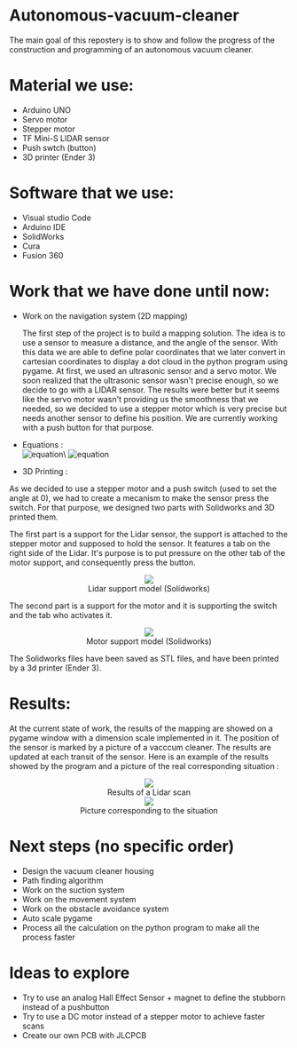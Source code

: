 # Autonomous-vacuum-cleaner
The main goal of this repostery is to show and follow the progress of the construction and programming of an autonomous vacuum cleaner. 

# Material we use: 
- Arduino UNO 
- Servo motor
- Stepper motor 
- TF Mini-S LIDAR sensor
- Push swtch (button)
- 3D printer (Ender 3)

# Software that we use:
- Visual studio Code 
- Arduino IDE 
- SolidWorks 
- Cura
- Fusion 360

# Work that we have done until now: 
- Work on the navigation system (2D mapping)

  The first step of the project is to build a mapping solution. The idea is to use a sensor to measure a distance, and the angle of the sensor. With this data     we are able to define polar coordinates that we later convert in cartesian coordinates to display a dot cloud in the python program using pygame. 
  At first, we used an ultrasonic sensor and a servo motor. We soon realized that the ultrasonic sensor wasn't precise enough, so we decide to go with a LIDAR     sensor. The results were better but it seems like the servo motor wasn't providing us the smoothness that we needed, so we decided to use a stepper motor which   is very precise but needs another sensor to define his position. We are currently working with a push button for that purpose.
  
- Equations :\
   ![equation](https://latex.codecogs.com/svg.image?x=&space;distance&space;*cos(\frac%7Bangle*\pi%7D%7B180%7D&space;))\
   ![equation](https://latex.codecogs.com/svg.image?y=&space;distance&space;*sin(\frac%7Bangle*\pi%7D%7B180%7D&space;))
 
- 3D Printing :

As we decided to use a stepper motor and a push switch (used to set the angle at 0), we had to create a mecanism to make the sensor press the switch. 
For that purpose, we designed two parts with Solidworks and 3D printed them. 

The first part is a support for the Lidar sensor, the support is attached to the stepper motor and supposed to hold the sensor.
It features a tab on the right side of the Lidar. It's purpose is to put pressure on the other tab of the motor support, and consequently press the button.
<p align="center">
  <img src="https://user-images.githubusercontent.com/90306651/171063021-10252cfd-1782-4e20-865a-fef87d306f5d.png" /> <br/>
  Lidar support model (Solidworks)
</p>

The second part is a support for the motor and it is supporting the switch and the tab who activates it.

<p align="center">
  <img src="https://user-images.githubusercontent.com/90306651/171063060-5dea7741-92d9-42bd-b3d6-0e473c63f916.png" /> <br/>
  Motor support model (Solidworks)
</p>

The Solidworks files have been saved as STL files, and have been printed by a 3d printer (Ender 3).
  
  
  
# Results:

At the current state of work, the results of the mapping are showed on a pygame window with a dimension scale implemented in it. The position of the sensor is marked by a picture of a vacccum cleaner. The results are updated at each transit of the sensor. 
Here is an example of the results showed by the program and a picture of the real corresponding situation : 

<p align="center">
  <img src="https://user-images.githubusercontent.com/90306651/171043274-94945094-7e0a-4613-8707-792434d4c4f3.png" width: 30% /> <br/>
  Results of a Lidar scan <br/>
  <img src="https://user-images.githubusercontent.com/90306651/171064925-54427763-ccd2-4b88-a60e-32765c3acc53.jpg" /> <br/>
  Picture corresponding to the situation
</p>








# Next steps (no specific order)
- Design the vacuum cleaner housing
- Path finding algorithm 
- Work on the suction system
- Work on the movement system
- Work on the obstacle avoidance system
- Auto scale pygame 
- Process all the calculation on the python program to make all the process faster

# Ideas to explore
- Try to use an analog Hall Effect Sensor + magnet to define the stubborn instead of a pushbutton
- Try to use a DC motor instead of a stepper motor to achieve faster scans 
- Create our own PCB with JLCPCB 
